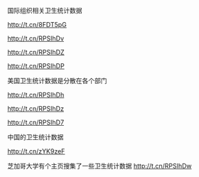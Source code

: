 国际组织相关卫生统计数据

http://t.cn/8FDT5pG

http://t.cn/RPSIhDv

http://t.cn/RPSIhDZ

http://t.cn/RPSIhDP

美国卫生统计数据是分散在各个部门

http://t.cn/RPSIhDh 

http://t.cn/RPSIhDz

http://t.cn/RPSIhD7 

中国的卫生统计数据

http://t.cn/zYK9zeF

芝加哥大学有个主页搜集了一些卫生统计数据
http://t.cn/RPSIhDw
